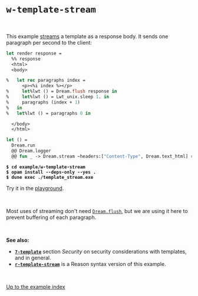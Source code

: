 # `w-template-stream`

<br>

This example [streams](https://aantron.github.io/dream/#streaming) a template as
a response body. It sends one paragraph per second to the client:

```ocaml
let render response =
  %% response
  <html>
  <body>

%   let rec paragraphs index =
      <p><%i index %></p>
%     let%lwt () = Dream.flush response in
%     let%lwt () = Lwt_unix.sleep 1. in
%     paragraphs (index + 1)
%   in
%   let%lwt () = paragraphs 0 in

  </body>
  </html>

let () =
  Dream.run
  @@ Dream.logger
  @@ fun _ -> Dream.stream ~headers:["Content-Type", Dream.text_html] render
```

<pre><code><b>$ cd example/w-template-stream</b>
<b>$ opam install --deps-only --yes .</b>
<b>$ dune exec ./template_stream.exe</b></code></pre>

Try it in the [playground](http://dream.as/w-template-stream).

<br>

Most uses of streaming don't need
[`Dream.flush`](https://aantron.github.io/dream/#val-flush), but we are using it
here to prevent buffering of each paragraph.

<br>

**See also:**

- [**`7-template`**](../7-template#security) section *Security* on security
  considerations with templates, and in general.
- [**`r-template-stream`**](../r-template-stream#files) is a Reason syntax
  version of this example.

<br>

[Up to the example index](../#examples)

<!-- TODO OWASP link; injection general link. -->
<!-- TODO Link to template syntax reference. -->
